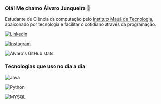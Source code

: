 ### Olá! Me chamo Álvaro Junqueira 👋
Estudante de Ciência da computação pelo [Instituto Mauá de Tecnologia](https://maua.br), apaixonado por tecnologia e facilitar o cotidiano através da programação.


[![Linkedin](https://img.shields.io/badge/LinkedIn-0077B5?style=for-the-badge&logo=linkedin&logoColor=white)](https://www.linkedin.com/in/alvaro-junqueira-16b58b277?utm_source=share&utm_campaign=share_via&utm_content=profile&utm_medium=android_app)

[![Instagram](https://img.shields.io/badge/Instagram-E4405F?style=for-the-badge&logo=instagram&logoColor=white)](https://instagram.com/alvarojnq)

![Alvaro's GitHub stats](https://github-readme-stats.vercel.app/api?username=alvarojnq1&show_icons=true&theme=tokyonight)

### Tecnologias que uso no dia a dia

![Java](https://img.shields.io/badge/Java-ED8B00?style=for-the-badge&logo=openjdk&logoColor=white)

![Python](https://img.shields.io/badge/Python-3776AB?style=for-the-badge&logo=python&logoColor=white)

![MYSQL](https://img.shields.io/badge/MySQL-005C84?style=for-the-badge&logo=mysql&logoColor=white
)

